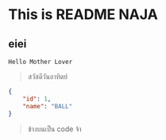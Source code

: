 # This is README NAJA

## eiei

`Hello Mother Lover`
> สวัสดีวันอาทิตย์

```json
{
    "id": 1,
    "name": "BALL"
}
```

>ข้างบนเป็น code จ้า